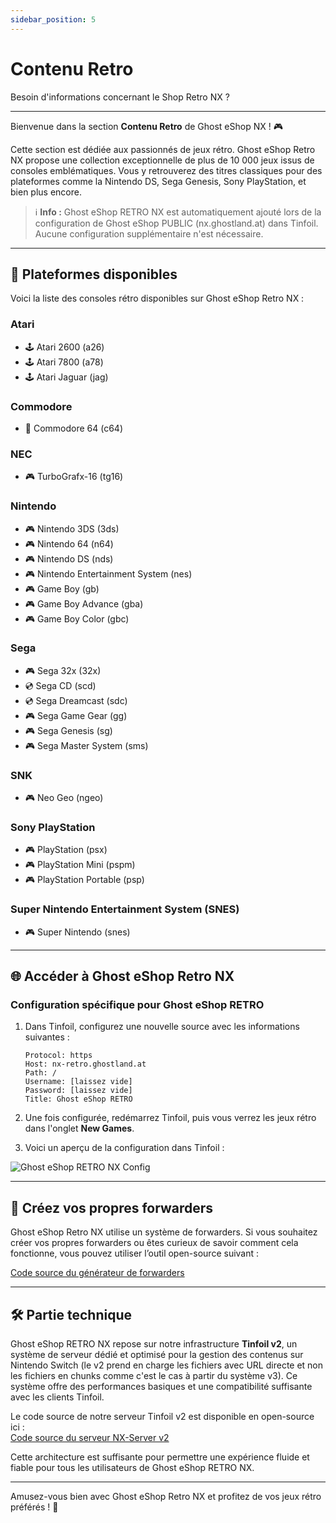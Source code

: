 ```yaml
---
sidebar_position: 5
---
```


# Contenu Retro  
Besoin d'informations concernant le Shop Retro NX ?  

---  

Bienvenue dans la section **Contenu Retro** de Ghost eShop NX ! 🎮  

Cette section est dédiée aux passionnés de jeux rétro. Ghost eShop Retro NX propose une collection exceptionnelle de plus de 10 000 jeux issus de consoles emblématiques. Vous y retrouverez des titres classiques pour des plateformes comme la Nintendo DS, Sega Genesis, Sony PlayStation, et bien plus encore.  

> ℹ️ **Info :** Ghost eShop RETRO NX est automatiquement ajouté lors de la configuration de Ghost eShop PUBLIC (nx.ghostland.at) dans Tinfoil. Aucune configuration supplémentaire n'est nécessaire.  

---  

## 📂 Plateformes disponibles  

Voici la liste des consoles rétro disponibles sur Ghost eShop Retro NX :  

### **Atari**  
- 🕹️ Atari 2600 (a26)  
- 🕹️ Atari 7800 (a78)  
- 🕹️ Atari Jaguar (jag)  

### **Commodore**  
- 💾 Commodore 64 (c64)  

### **NEC**  
- 🎮 TurboGrafx-16 (tg16)  

### **Nintendo**  
- 🎮 Nintendo 3DS (3ds)  
- 🎮 Nintendo 64 (n64)  
- 🎮 Nintendo DS (nds)  
- 🎮 Nintendo Entertainment System (nes)  
- 🎮 Game Boy (gb)  
- 🎮 Game Boy Advance (gba)  
- 🎮 Game Boy Color (gbc)  

### **Sega**  
- 🎮 Sega 32x (32x)  
- 💿 Sega CD (scd)  
- 💿 Sega Dreamcast (sdc)  
- 🎮 Sega Game Gear (gg)  
- 🎮 Sega Genesis (sg)  
- 🎮 Sega Master System (sms)  

### **SNK**  
- 🎮 Neo Geo (ngeo)  

### **Sony PlayStation**  
- 🎮 PlayStation (psx)  
- 🎮 PlayStation Mini (pspm)  
- 🎮 PlayStation Portable (psp)  

### **Super Nintendo Entertainment System (SNES)**  
- 🎮 Super Nintendo (snes)  

---  

## 🌐 Accéder à Ghost eShop Retro NX  

### Configuration spécifique pour Ghost eShop RETRO  

1. Dans Tinfoil, configurez une nouvelle source avec les informations suivantes :  

   ```
   Protocol: https  
   Host: nx-retro.ghostland.at  
   Path: /  
   Username: [laissez vide]  
   Password: [laissez vide]  
   Title: Ghost eShop RETRO  
   ```
2. Une fois configurée, redémarrez Tinfoil, puis vous verrez les jeux rétro dans l'onglet **New Games**.  

3. Voici un aperçu de la configuration dans Tinfoil :  

![Ghost eShop RETRO NX Config](/img/nx/nxretro-tinfoil.jpg)

---  

## 🔧 Créez vos propres forwarders  

Ghost eShop Retro NX utilise un système de forwarders. Si vous souhaitez créer vos propres forwarders ou êtes curieux de savoir comment cela fonctionne, vous pouvez utiliser l’outil open-source suivant :  

[Code source du générateur de forwarders](https://github.com/ghost-land/NX-Forwarder-Generator)  

---  

## 🛠 Partie technique  

Ghost eShop RETRO NX repose sur notre infrastructure **Tinfoil v2**, un système de serveur dédié et optimisé pour la gestion des contenus sur Nintendo Switch (le v2 prend en charge les fichiers avec URL directe et non les fichiers en chunks comme c'est le cas à partir du système v3). Ce système offre des performances basiques et une compatibilité suffisante avec les clients Tinfoil.  

Le code source de notre serveur Tinfoil v2 est disponible en open-source ici :  
[Code source du serveur NX-Server v2](https://github.com/ghost-land/NX-Server)  

Cette architecture est suffisante pour permettre une expérience fluide et fiable pour tous les utilisateurs de Ghost eShop RETRO NX.  

---  

Amusez-vous bien avec Ghost eShop Retro NX et profitez de vos jeux rétro préférés ! 🚀  
